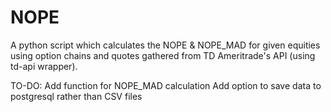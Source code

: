 # NOPE
A python script which calculates the NOPE &amp; NOPE_MAD for given equities using option chains and quotes gathered from TD Ameritrade's API (using td-api wrapper).


TO-DO:
Add function for NOPE_MAD calculation
Add option to save data to postgresql rather than CSV files
